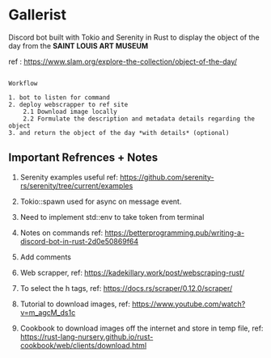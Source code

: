 # Gallerist

Discord bot built with Tokio and Serenity in Rust to display the object of the day from the **SAINT LOUIS ART MUSEUM**

ref : <https://www.slam.org/explore-the-collection/object-of-the-day/>

``` Rs

Workflow

1. bot to listen for command
2. deploy webscrapper to ref site
    2.1 Download image locally
    2.2 Formulate the description and metadata details regarding the object
3. and return the object of the day *with details* (optional)

```

## Important Refrences + Notes

1. Serenity examples useful ref: <https://github.com/serenity-rs/serenity/tree/current/examples>

2. Tokio::spawn used for async on message event.

3. Need to implement std::env to take token from terminal

4. Notes on commands ref: <https://betterprogramming.pub/writing-a-discord-bot-in-rust-2d0e50869f64>

5. Add comments

6. Web scrapper, ref: <https://kadekillary.work/post/webscraping-rust/>

7. To select the h tags, ref: <https://docs.rs/scraper/0.12.0/scraper/>

8. Tutorial to download images, ref: <https://www.youtube.com/watch?v=m_agcM_ds1c>

9. Cookbook to download images off the internet and store in temp file, ref: <https://rust-lang-nursery.github.io/rust-cookbook/web/clients/download.html>
